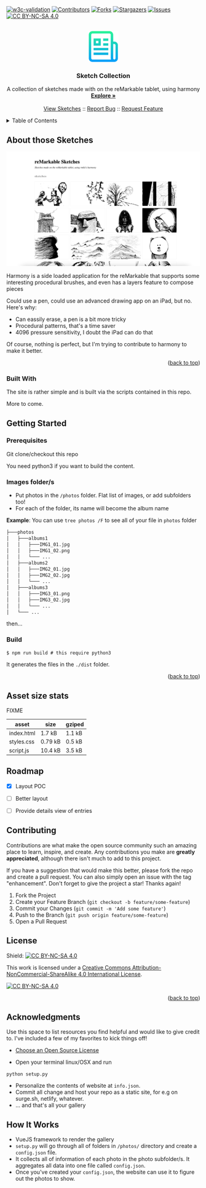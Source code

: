 <a name="readme-top"></a>

<!-- PROJECT SHIELDS -->
[![w3c-validation][w3c-validation-shield]][w3c-validation-url]
[![Contributors][contributors-shield]][contributors-url]
[![Forks][forks-shield]][forks-url]
[![Stargazers][stars-shield]][stars-url]
[![Issues][issues-shield]][issues-url]
[![CC BY-NC-SA 4.0][cc-by-nc-sa-shield]][cc-by-nc-sa]

<!-- PROJECT LOGO -->
<br />
<div align="center">
  <img src="images/logo.png" alt="Logo" width="80" height="80">

  <h3 align="center">Sketch Collection</h3>

  <p align="center">
    A collection of sketches made with on the reMarkable tablet, using harmony
    <br />
    <a href="https://github.com/hirako2000/remarkable-harmony-sketches/#about-those-sketches"><strong>Explore »</strong></a>
    <br />
    <br />
    <a href="https://remarkable-harmony-sketches.surge.sh">View Sketches</a>
    ::
    <a href="https://github.com/hirako2000/remarkable-harmony-sketches/issues">Report Bug</a>
    ::
    <a href="https://github.com/hirako2000/remarkable-harmony-sketches/issues">Request Feature</a>
  </p>
</div>


<!-- TABLE OF CONTENTS -->
<details>
  <summary>Table of Contents</summary>
  <ol>
    <li>
      <a href="#about-those-sketches">About</a>
      <ul>
        <li><a href="#built-with">Built With</a></li>
      </ul>
    </li>
    <li>
      <a href="#getting-started">Getting Started</a>
      <ul>
        <li><a href="#prerequisites">Prerequisites</a></li>
        <li><a href="#dev-server">Images folder/s</a></li>
        <li><a href="#build">Build</a></li>
      </ul>
    </li>
    <li><a href="#asset-size-stats">size stats</a></li>
    <li><a href="#roadmap">Roadmap</a></li>
    <li><a href="#contributing">Contributing</a></li>
    <li><a href="#license">License</a></li>
    <li><a href="#acknowledgments">Acknowledgments</a></li>
  </ol>
</details>


<!-- ABOUT THE PROJECT -->
## About those Sketches

[![Product Name Screen Shot][product-screenshot]](https://remarkable-harmony-sketches.surge.sh)

Harmony is a side loaded application for the reMarkable that supports some interesting procedural brushes, and even has a layers feature to compose pieces

Could use a pen, could use an advanced drawing app on an iPad, but no. Here's why:

* Can eassily erase, a pen is a bit more tricky
* Procedural patterns, that's a time saver
* 4096 pressure sensitivity, I doubt the iPad can do that

Of course, nothing is perfect, but I'm trying to contribute to harmony to make it better.

<p align="right">(<a href="#readme-top">back to top</a>)</p>

### Built With

The site is rather simple and is built via the scripts contained in this repo.

More to come.

<!-- GETTING STARTED -->
## Getting Started

### Prerequisites

Git clone/checkout this repo

You need python3 if you want to build the content. 

### Images folder/s

- Put photos in the `/photos` folder. Flat list of images, or add subfolders too!
- For each of the folder, its name will become the album name

**Example**: You can use `tree photos /F` to see all of your file in `photos` folder
```
├───photos
│   ├───albums1
│   │   ├───IMG1_01.jpg
│   │   ├───IMG1_02.png
│   │   └─── ...
│   ├───albums2
│   │   ├───IMG2_01.jpg
│   │   ├───IMG2_02.jpg
│   │   └─── ...
│   ├───albums3
│   │   ├───IMG3_01.png
│   │   ├───IMG3_02.jpg
│   │   └─── ...
│   └─── ...
```

then...

### Build

```
$ npm run build # this require python3
```

It generates the files in the `./dist` folder.
  

<p align="right">(<a href="#readme-top">back to top</a>)</p>


## Asset size stats

FIXME

| asset      | size    | gziped |
| ---------- | ------- | ------ |
| index.html | 1.7 kB  | 1.1 kB |
| styles.css | 0.79 kB | 0.5 kB |
| script.js  | 10.4 kB | 3.5 kB |
	
## Roadmap

- [x] Layout POC
- [ ] Better layout
- [ ] Provide details view of entries


## Contributing

Contributions are what make the open source community such an amazing place to learn, inspire, and create. Any contributions you make are **greatly appreciated**, although there isn't much to add to this project.

If you have a suggestion that would make this better, please fork the repo and create a pull request. You can also simply open an issue with the tag "enhancement".
Don't forget to give the project a star! Thanks again!

1. Fork the Project
2. Create your Feature Branch (`git checkout -b feature/some-feature`)
3. Commit your Changes (`git commit -m 'Add some feature'`)
4. Push to the Branch (`git push origin feature/some-feature`)
5. Open a Pull Request

## License

Shield: [![CC BY-NC-SA 4.0][cc-by-nc-sa-shield]][cc-by-nc-sa]

This work is licensed under a
[Creative Commons Attribution-NonCommercial-ShareAlike 4.0 International License][cc-by-nc-sa].

[![CC BY-NC-SA 4.0][cc-by-nc-sa-image]][cc-by-nc-sa]

[cc-by-nc-sa]: http://creativecommons.org/licenses/by-nc-sa/4.0/
[cc-by-nc-sa-image]: https://licensebuttons.net/l/by-nc-sa/4.0/88x31.png
[cc-by-nc-sa-shield]: https://img.shields.io/badge/License-CC%20BY--NC--SA%204.0-lightgrey.svg

<p align="right">(<a href="#readme-top">back to top</a>)</p>

## Acknowledgments

Use this space to list resources you find helpful and would like to give credit to. I've included a few of my favorites to kick things off!

* [Choose an Open Source License](https://choosealicense.com)

[contributors-shield]: https://img.shields.io/github/contributors/hirako2000/remarkable-harmony-sketches.svg?style=for-the-badge
[contributors-url]: https://github.com/hirako2000/remarkable-harmony-sketches/graphs/contributors
[forks-shield]: https://img.shields.io/github/forks/hirako2000/remarkable-harmony-sketches.svg?style=for-the-badge
[forks-url]: https://github.com/hirako2000/remarkable-harmony-sketches/network/members
[stars-shield]: https://img.shields.io/github/stars/hirako2000/remarkable-harmony-sketches.svg?style=for-the-badge
[stars-url]: https://github.com/hirako2000/remarkable-harmony-sketches/stargazers
[issues-shield]: https://img.shields.io/github/issues/hirako2000/remarkable-harmony-sketches.svg?style=for-the-badge
[issues-url]: https://github.com/hirako2000/remarkable-harmony-sketches/issues
[license-shield]: https://img.shields.io/github/license/hirako2000/remarkable-harmony-sketches.svg?style=for-the-badge
[license-url]: https://github.com/hirako2000/remarkable-harmony-sketches/blob/main/LICENSE.txt
[w3c-validation-shield]: https://img.shields.io/w3c-validation/css?style=for-the-badge&targetUrl=https%3A%2F%2Fremarkable-harmony-sketches.surge.sh
[w3c-validation-url]: https://jigsaw.w3.org/css-validator/validator?uri=https%3A%2F%2Fremarkable-harmony-sketches.surge.sh&profile=css3svg&usermedium=all

[product-screenshot]: images/screenshot.png


- Open your terminal linux/OSX and run
```
python setup.py
```
- Personalize the contents of website at `info.json`.
- Commit all change and host your repo as a static site, for e.g on surge.sh, netlify, whatever.
- ... and that's all your gallery

## How It Works

- VueJS framework to render the gallery
- `setup.py` will go through all of folders in `/photos/` directory and create a `config.json` file.
- It collects all of information of each photo in the photo subfolder/s. It aggregates all data into one file called `config.json`.
- Once you've created your `config.json`, the website can use it to figure out the photos to show.
